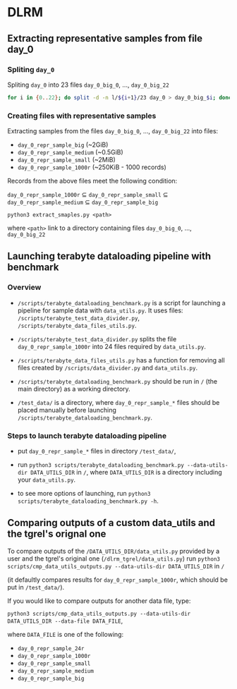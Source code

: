 # DLRM

## Extracting representative samples from file day_0

### Spliting `day_0`

Spliting `day_0` into 23 files `day_0_big_0`, ..., `day_0_big_22`
```bash
for i in {0..22}; do split -d -n l/${i+1}/23 day_0 > day_0_big_$i; done
```

### Creating files with representative samples

Extracting samples from the files `day_0_big_0`, ..., `day_0_big_22` into files:
- `day_0_repr_sample_big` (~2GiB)
- `day_0_repr_sample_medium` (~0.5GiB)
- `day_0_repr_sample_small` (~2MiB)
- `day_0_repr_sample_1000r` (~250KiB - 1000 records)

Records from the above files meet the following condition:

`day_0_repr_sample_1000r` ⊆ `day_0_repr_sample_small` ⊆ `day_0_repr_sample_medium` ⊆ `day_0_repr_sample_big`

```
python3 extract_smaples.py <path>
```
where `<path>` link to a directory containing files `day_0_big_0`, ..., `day_0_big_22`

## Launching terabyte dataloading pipeline with benchmark

### Overview
- `/scripts/terabyte_dataloading_benchmark.py` is a script for launching a pipeline for sample data with `data_utils.py`. It uses files: `/scripts/terabyte_test_data_divider.py`, `/scripts/terabyte_data_files_utils.py`.

- `/scripts/terabyte_test_data_divider.py` splits the file `day_0_repr_sample_1000r` into 24 files required by `data_utils.py`.

- `/scripts/terabyte_data_files_utils.py` has a function for removing all files created by `/scripts/data_divider.py` and `data_utils.py`.

- `/scripts/terabyte_dataloading_benchmark.py` should be run in `/` (the main directory) as a working directory.

- `/test_data/` is a directory, where `day_0_repr_sample_*` files should be placed manually before launching `/scripts/terabyte_dataloading_benchmark.py`.

### Steps to launch terabyte dataloading pipeline
- put `day_0_repr_sample_*` files in directory `/test_data/`,

- run `python3 scripts/terabyte_dataloading_benchmark.py --data-utils-dir DATA_UTILS_DIR` in `/`, where `DATA_UTILS_DIR` is a directory including your `data_utils.py`.

- to see more options of launching, run `python3 scripts/terabyte_dataloading_benchmark.py -h`.

## Comparing outputs of a custom data_utils and the tgrel's orignal one

To compare outputs of the `/DATA_UTILS_DIR/data_utils.py` provided by a user and the tgrel's original one (`/dlrm_tgrel/data_utils.py`)
run `python3 scripts/cmp_data_utils_outputs.py --data-utils-dir DATA_UTILS_DIR` in `/`

(it defaultly compares results for `day_0_repr_sample_1000r`, which should be put in `/test_data/`).

If you would like to compare outputs for another data file, type:

`python3 scripts/cmp_data_utils_outputs.py --data-utils-dir DATA_UTILS_DIR --data-file DATA_FILE`,

where `DATA_FILE` is one of the following:
- `day_0_repr_sample_24r`
- `day_0_repr_sample_1000r`
- `day_0_repr_sample_small`
- `day_0_repr_sample_medium`
- `day_0_repr_sample_big`

